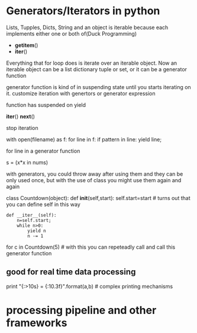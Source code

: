 Generators/Iterators in python 
=== 
Lists, Tupples, Dicts, String and an object is iterable because each implements either one or both of(Duck Programming) 

-  __getitem__()
-  __iter__()


Everything that for loop does is iterate over an iterable object. 
Now an iterable object can be a list dictionary tuple or set, or it can be a generator function 

generator function is kind of in suspending state until you starts iterating on it.
customize iteration with genertors or generator expression 


function has suspended on yield 

__iter__()
__next__()

stop iteration 

with open(filename) as f: 
	for line in f:
		if pattern in line: 
			yield line; 

for line in a generator function 

s = (x*x in nums)

with generators, you could throw away after using them and they can be only used once, but with the use of class you might use them again and again 

class Countdown(object):
	def __init__(self,start):
		self.start=start # turns out that you can define self in this way 

	def __iter__(self):
		n=self.start; 
		while n>0:
			yield n 
			n -= 1 

for c in Countdown(5)	 # with this you can repeteadly call and call this generator function

## good for real time data processing 
print "{:>10s} = {:10.3f}".format(a,b) # complex printing mechanisms 

# processing pipeline and other frameworks 




